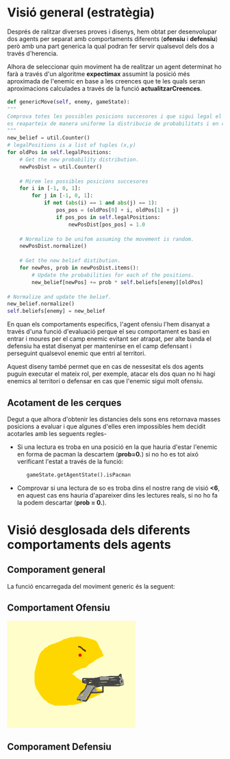 # Visió general (estratègia)
Després de ralitzar diverses proves i disenys, hem obtat per desenvolupar dos agents per separat amb comportaments diferents (**ofensiu** i **defensiu**) però
amb una part generica la qual podran fer servir qualsevol dels dos a través d'herencia.

Alhora de seleccionar quin moviment ha de realitzar un agent determinat ho farà
a través d'un algoritme **expectimax** assumint la posició més aproximada de
l'enemic en base a les creences que te les quals seran aproximacions calculades
a través de la funció **actualitzarCreences**.

```python
def genericMove(self, enemy, gameState):
"""
Comprova totes les possibles posicions succesores i que sigui legal el moviment i
es reaparteix de manera uniforme la distribucio de probabilitats i en retorna una
"""
new_belief = util.Counter()
# legalPositions is a list of tuples (x,y)
for oldPos in self.legalPositions:
    # Get the new probability distribution.
    newPosDist = util.Counter()

    # Mirem les possibles posicions succesores
    for i in [-1, 0, 1]:
        for j in [-1, 0, 1]:
            if not (abs(i) == 1 and abs(j) == 1):
                pos_pos = (oldPos[0] + i, oldPos[1] + j)
                if pos_pos in self.legalPositions:
                    newPosDist[pos_pos] = 1.0

    # Normalize to be unifom assuming the movement is random.
    newPosDist.normalize()

    # Get the new belief distibution.
    for newPos, prob in newPosDist.items():
        # Update the probabilities for each of the positions.
        new_belief[newPos] += prob * self.beliefs[enemy][oldPos]

# Normalize and update the belief.
new_belief.normalize()
self.beliefs[enemy] = new_belief
```

En quan els comportaments especifics, l'agent ofensiu l'hem disanyat a través d'una funció d'evaluació perque el seu comportament es basi en entrar i moures
per el camp enemic evitant ser atrapat, per alte banda el defensiu ha estat
disenyat per mantenirse en el camp defensant i perseguint qualsevol enemic que entri al territori.

Aquest diseny també permet que en cas de nessesitat els dos agents puguin
executar el mateix rol, per exemple, atacar els dos quan no hi hagi enemics al territori o defensar en cas que l'enemic sigui molt ofensiu.

## Acotament de les cerques
Degut a que alhora d'obtenir les distancies dels sons ens retornava masses
posicions a evaluar i que algunes d'elles eren impossibles hem decidit acotarles
amb les seguents regles-

- Si una lectura es troba en una posició en la que hauria d'estar l'enemic en forma de pacman la descartem (**prob=0.**) si no ho es tot aixó verificant l'estat a través de
la funció:

  ```python
     gameState.getAgentState().isPacman
  ```
- Comprovar si una lectura de so es troba dins el nostre rang de visió **<6**,
en aquest cas ens hauria d'apareixer dins les lectures reals, si no ho fa la podem descartar (**prob = 0.**).  


# Visió desglosada dels diferents comportaments dels agents

## Comporament general
La funció encarregada del moviment generic és la seguent:


## Comportament Ofensiu
![pacman of](img/pac_of.png)


## Comporament Defensiu
